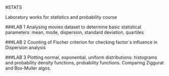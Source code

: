 #STATS


Laboratory works for statistics and probability course

###LAB 1
Analysing movies dataset to determine basic statistical parameters: mean, mode, dispersion, standard deviation, quartiles
 
###LAB 2
Counting of Fischer criterion for checking factor`s influence in 
Dispersion analysis

###LAB 3
Plotting normal, exponential, uniform distributions: histograms and probability density functions, probability functions.
Comparing Ziggurat and Box-Muller algos. 